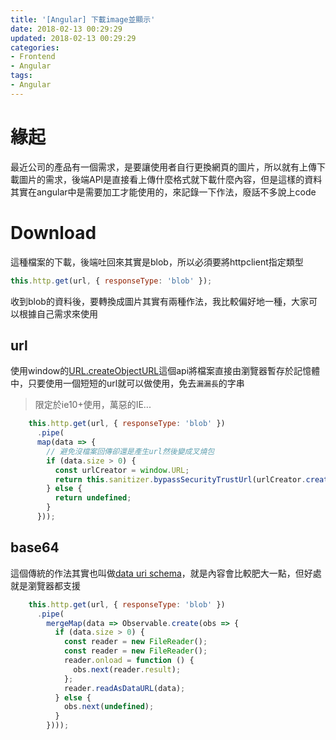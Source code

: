 ```yaml
---
title: '[Angular] 下載image並顯示'
date: 2018-02-13 00:29:29
updated: 2018-02-13 00:29:29
categories:
- Frontend
- Angular
tags:
- Angular
---
```


# 緣起

最近公司的產品有一個需求，是要讓使用者自行更換網頁的圖片，所以就有上傳下載圖片的需求，後端API是直接看上傳什麼格式就下載什麼內容，但是這樣的資料其實在angular中是需要加工才能使用的，來記錄一下作法，廢話不多說上code

<!--more-->

# Download

這種檔案的下載，後端吐回來其實是blob，所以必須要將httpclient指定類型

```javascript
this.http.get(url, { responseType: 'blob' });
```

收到blob的資料後，要轉換成圖片其實有兩種作法，我比較偏好地一種，大家可以根據自己需求來使用

## url

使用window的[URL.createObjectURL](https://developer.mozilla.org/en-US/docs/Web/API/URL/createObjectURL)這個api將檔案直接由瀏覽器暫存於記憶體中，只要使用一個短短的url就可以做使用，免去`漏漏長`的字串

> 限定於ie10+使用，萬惡的IE...

```javascript
    this.http.get(url, { responseType: 'blob' })
      .pipe(
      map(data => {
        // 避免沒檔案回傳卻還是產生url然後變成叉燒包
        if (data.size > 0) {
          const urlCreator = window.URL;
          return this.sanitizer.bypassSecurityTrustUrl(urlCreator.createObjectURL(data));
        } else {
          return undefined;
        }
      }));
```



## base64

這個傳統的作法其實也叫做[data uri schema](https://en.wikipedia.org/wiki/Data_URI_scheme)，就是內容會比較肥大一點，但好處就是瀏覽器都支援

```javascript
    this.http.get(url, { responseType: 'blob' })
      .pipe(
        mergeMap(data => Observable.create(obs => {
          if (data.size > 0) {
            const reader = new FileReader();
            const reader = new FileReader();
            reader.onload = function () {
              obs.next(reader.result);
            };
            reader.readAsDataURL(data);
          } else {
            obs.next(undefined);
          }
        })));
```

